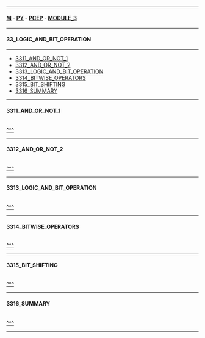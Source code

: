 
---

#### [M](https://github.com/ttltrk/TTT/blob/master/menu.md) - [PY](https://github.com/ttltrk/TTT/blob/master/PY/PY.md) - [PCEP](https://github.com/ttltrk/TTT/blob/master/PY/PCEP/PCEP.md) - [MODULE_3](https://github.com/ttltrk/TTT/blob/master/PY/PCEP/MODULE_3/MODULE_3.md)

---

#### 33_LOGIC_AND_BIT_OPERATION

---

* [3311_AND_OR_NOT_1](#3311_AND_OR_NOT_1)
* [3312_AND_OR_NOT_2](#3312_AND_OR_NOT_2)
* [3313_LOGIC_AND_BIT_OPERATION](#3313_LOGIC_AND_BIT_OPERATION)
* [3314_BITWISE_OPERATORS](#3314_BITWISE_OPERATORS)
* [3315_BIT_SHIFTING](#3315_BIT_SHIFTING)
* [3316_SUMMARY](#3316_SUMMARY)

---

#### 3311_AND_OR_NOT_1

```

```

[^^^](#33_LOGIC_AND_BIT_OPERATION)

---

#### 3312_AND_OR_NOT_2

```

```

[^^^](#33_LOGIC_AND_BIT_OPERATION)

---

#### 3313_LOGIC_AND_BIT_OPERATION

```

```

[^^^](#33_LOGIC_AND_BIT_OPERATION)

---

#### 3314_BITWISE_OPERATORS

```

```

[^^^](#33_LOGIC_AND_BIT_OPERATION)

---

#### 3315_BIT_SHIFTING

```

```

[^^^](#33_LOGIC_AND_BIT_OPERATION)

---

#### 3316_SUMMARY

```

```

[^^^](#33_LOGIC_AND_BIT_OPERATION)

---
